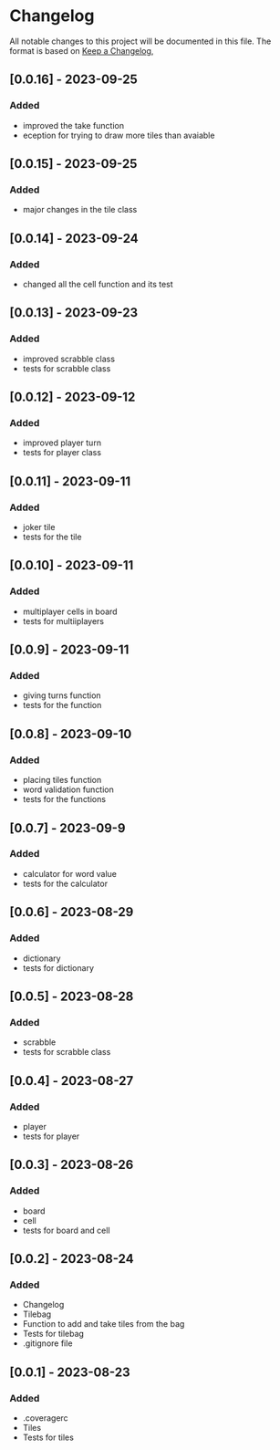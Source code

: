 # Changelog

All notable changes to this project will be documented in this file.
The format is based on [Keep a Changelog](https://keepachangelog.com/en/1.0.0/),


## [0.0.16] - 2023-09-25

### Added

- improved the take function
- eception for trying to draw more tiles than avaiable

## [0.0.15] - 2023-09-25

### Added

- major changes in the tile class

## [0.0.14] - 2023-09-24

### Added

- changed all the cell function and its test

## [0.0.13] - 2023-09-23

### Added

- improved scrabble class
- tests for scrabble class

## [0.0.12] - 2023-09-12

### Added

- improved player turn
- tests for player class

## [0.0.11] - 2023-09-11

### Added

- joker tile
- tests for the tile

## [0.0.10] - 2023-09-11

### Added

- multiplayer cells in board
- tests for multiiplayers

## [0.0.9] - 2023-09-11

### Added

- giving turns function
- tests for the function

## [0.0.8] - 2023-09-10

### Added

- placing tiles function
- word validation  function
- tests for the functions

## [0.0.7] - 2023-09-9

### Added

- calculator for word value
- tests for the calculator

## [0.0.6] - 2023-08-29

### Added

- dictionary
- tests for dictionary

## [0.0.5] - 2023-08-28

### Added

- scrabble
- tests for scrabble class

## [0.0.4] - 2023-08-27

### Added

- player
- tests for player

## [0.0.3] - 2023-08-26

### Added

- board
- cell
- tests for board and cell

## [0.0.2] - 2023-08-24

### Added

- Changelog
- Tilebag
- Function to add and take tiles from the bag
- Tests for tilebag
- .gitignore file

##  [0.0.1] - 2023-08-23

### Added

- .coveragerc
- Tiles
- Tests for tiles
